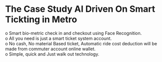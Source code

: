 # The Case Study AI Driven On Smart Tickting in Metro  
o Smart bio-metric check in and checkout using Face Recognition.   
o All you need is just a smart ticket system account.   
o No cash, No material Based ticket, Automatic ride cost deduction will be made from commuter account online wallet.  
o Simple, quick and Just walk out technology.


